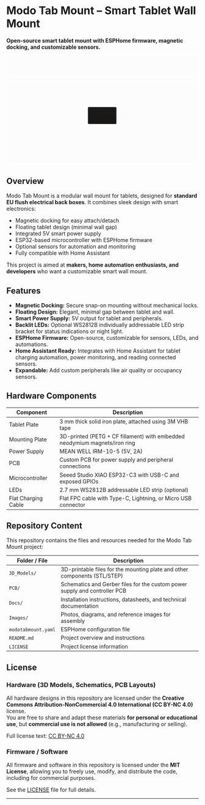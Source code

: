 # Modo Tab Mount – Smart Tablet Wall Mount

**Open-source smart tablet mount with ESPHome firmware, magnetic docking, and customizable sensors.**  

![Modo Tab Mount demo](https://raw.githubusercontent.com/modo-co/modotabmount/main/images/modotabmount_animat.gif)

## Overview

Modo Tab Mount is a modular wall mount for tablets, designed for **standard EU flush electrical back boxes**. It combines sleek design with smart electronics:

- Magnetic docking for easy attach/detach  
- Floating tablet design (minimal wall gap)  
- Integrated 5V smart power supply  
- ESP32-based microcontroller with ESPHome firmware  
- Optional sensors for automation and monitoring  
- Fully compatible with Home Assistant  

This project is aimed at **makers, home automation enthusiasts, and developers** who want a customizable smart wall mount.

## Features

- **Magnetic Docking:** Secure snap-on mounting without mechanical locks.  
- **Floating Design:** Elegant, minimal gap between tablet and wall.  
- **Smart Power Supply:** 5V output for tablet and peripherals.  
- **Backlit LEDs:** Optional WS2812B individually addressable LED strip bracket for status indications or night light.  
- **ESPHome Firmware:** Open-source, customizable for sensors, LEDs, and automations.  
- **Home Assistant Ready:** Integrates with Home Assistant for tablet charging automation, power monitoring, and reading connected sensors.  
- **Expandable:** Add custom peripherals like air quality or occupancy sensors.

## Hardware Components

| Component            | Description                                                                 |
|----------------------|-----------------------------------------------------------------------------|
| Tablet Plate         | 3 mm thick solid iron plate, attached using 3M VHB tape                     |
| Mounting Plate       | 3D-printed (PETG + CF fillament) with embedded neodymium magnets/iron ring    |
| Power Supply         | MEAN WELL IRM-10-5 (5V, 2A)                                                |
| PCB                  | Custom PCB for power supply and peripheral connections               |
| Microcontroller      | Seeed Studio XIAO ESP32-C3 with USB-C and exposed GPIOs                    |
| LEDs                 | 2.7 mm WS2812B addressable LED strip (optional)                             |
| Flat Charging Cable  | Flat FPC cable with Type-C, Lightning, or Micro USB connector               |


## Repository Content

This repository contains the files and resources needed for the Modo Tab Mount project:

| Folder / File           | Description                                                                 |
|-------------------------|-----------------------------------------------------------------------------|
| `3D_Models/`            | 3D-printable files for the mounting plate and other components (STL/STEP)   |
| `PCB/`                  | Schematics and Gerber files for the custom power supply and controller PCB  |
| `Docs/`                 | Installation instructions, datasheets, and technical documentation          |
| `Images/`               | Photos, diagrams, and reference images for assembly                         |
| `modotabmount.yaml`     | ESPHome configuration file                                                  |
| `README.md`             | Project overview and instructions                                           |
| `LICENSE`               | Project license information                                                 |

## License

### Hardware (3D Models, Schematics, PCB Layouts)
All hardware designs in this repository are licensed under the **Creative Commons Attribution-NonCommercial 4.0 International (CC BY-NC 4.0)** license.  
You are free to share and adapt these materials **for personal or educational use**, but **commercial use is not allowed** (e.g., manufacturing or selling).

Full license text: [CC BY-NC 4.0](https://creativecommons.org/licenses/by-nc/4.0/)

### Firmware / Software
All firmware and software in this repository is licensed under the **MIT License**, allowing you to freely use, modify, and distribute the code, including for commercial purposes.

See the [LICENSE](./LICENSE) file for full details.

---
